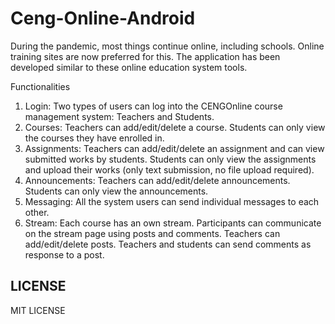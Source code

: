 # Ceng-Online-Android

During the pandemic, most things continue online, including schools. Online training sites are now preferred for this. The application has been developed similar to these online education system tools.

Functionalities
1. Login: Two types of users can log into the CENGOnline course management system: Teachers and Students.
2. Courses: Teachers can add/edit/delete a course. Students can only view the courses they have enrolled in.
3. Assignments: Teachers can add/edit/delete an assignment and can view submitted works by students. Students can only view the assignments and upload their works (only text submission, no file upload required).
4. Announcements: Teachers can add/edit/delete announcements. Students can only view the announcements.
5. Messaging: All the system users can send individual messages to each other.
6. Stream: Each course has an own stream. Participants can communicate on the stream page using posts and comments. Teachers can add/edit/delete posts. Teachers and students can send comments as response to a post.

## LICENSE
MIT LICENSE
